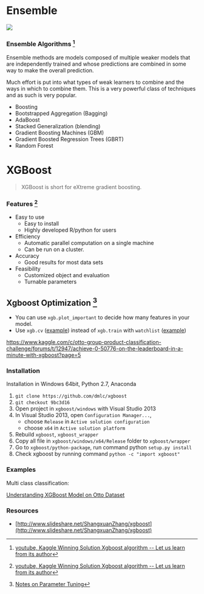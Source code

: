 # Ensemble

![](http://www.datakit.cn/images/machinelearning/EnsembleLearning_Combining_classifiers.jpg)

### Ensemble Algorithms [^1]

Ensemble methods are models composed of multiple weaker models that are independently trained and whose predictions are combined in some way to make the overall prediction.

Much effort is put into what types of weak learners to combine and the ways in which to combine them. This is a very powerful class of techniques and as such is very popular.

* Boosting
* Bootstrapped Aggregation (Bagging)
* AdaBoost
* Stacked Generalization (blending)
* Gradient Boosting Machines (GBM)
* Gradient Boosted Regression Trees (GBRT)
* Random Forest

# XGBoost

> XGBoost is short for eXtreme gradient boosting.

### Features [^1]

<ul>
<li>Easy to use

<ul>
<li>Easy to install</li>
<li>Highly developed R/python for users</li>
</ul></li>
<li>Efficiency

<ul>
<li>Automatic parallel computation on a single machine</li>
<li>Can be run on a cluster.</li>
</ul></li>
<li>Accuracy

<ul>
<li>Good results for most data sets</li>
</ul></li>
<li>Feasibility

<ul>
<li>Customized object and evaluation</li>
<li>Turnable parameters</li>
</ul></li>
</ul>

## Xgboost Optimization [^2]

* You can use `xgb.plot_important` to decide how many features in your model.
* Use `xgb.cv` ([example](https://www.kaggle.com/tqchen/otto-group-product-classification-challenge/understanding-xgboost-model-on-otto-data)) instead of `xgb.train` with `watchlist` ([example](https://www.kaggle.com/soutik/liberty-mutual-group-property-inspection-prediction/xgboost-python-2/run/34928/code))

https://www.kaggle.com/c/otto-group-product-classification-challenge/forums/t/12947/achieve-0-50776-on-the-leaderboard-in-a-minute-with-xgboost?page=5

### Installation

Installation in Windows 64bit, Python 2.7, Anaconda

1. `git clone https://github.com/dmlc/xgboost`
2. `git checkout 9bc3d16`
3. Open project in `xgboost/windows` with Visual Studio 2013
4. In Visual Studio 2013, open `Configuration Manager...`,
    * choose `Release` in `Active solution configuration`
    * choose `x64` in `Active solution platform`
5. Rebuild `xgboost`, `xgboost_wrapper`
6. Copy all file in `xgboost/windows/x64/Release` folder to `xgboost/wrapper`
7. Go to `xgboost/python-package`, run command python `setup.py install`
8. Check xgboost by running command `python -c "import xgboost"`

### Examples

Multi class classification:

[Understanding XGBoost Model on Otto Dataset](https://www.kaggle.com/tqchen/otto-group-product-classification-challenge/understanding-xgboost-model-on-otto-data)

### Resources

* [http://www.slideshare.net/ShangxuanZhang/xgboost](http://www.slideshare.net/ShangxuanZhang/xgboost)

[^1]: [youtube, Kaggle Winning Solution Xgboost algorithm -- Let us learn from its author](https://www.youtube.com/watch?v=X47SGnTMZIU)
[^2]: [Notes on Parameter Tuning](https://xgboost.readthedocs.org/en/latest/param_tuning.html)

